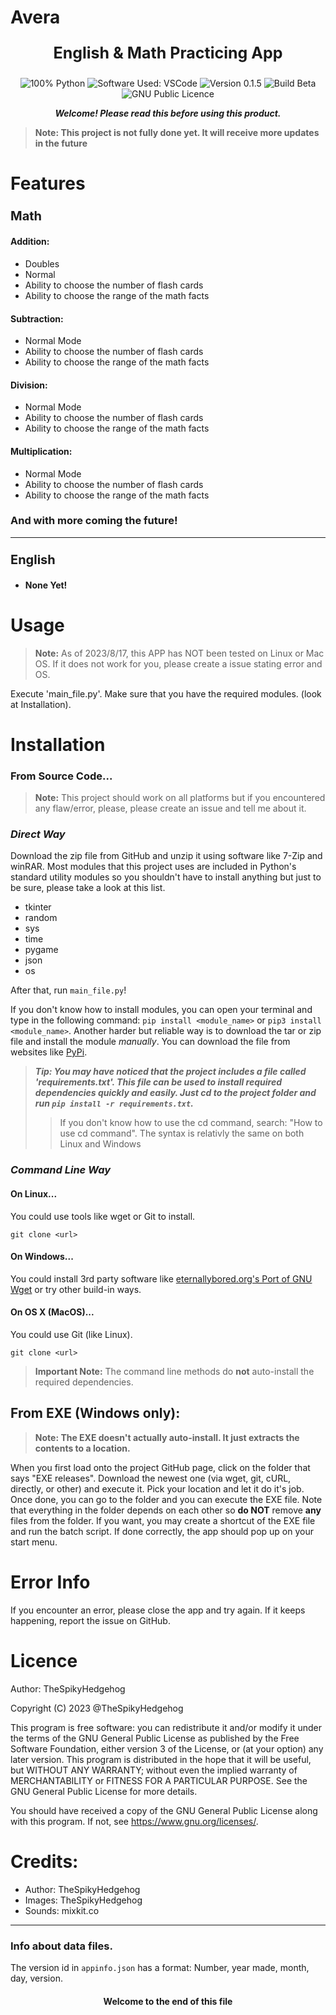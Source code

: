 # Avera
**<p style="text-align: center;font-size:25px"> English & Math Practicing App </p>**

<p align="center"> 
          <img 
               src="https://img.shields.io/badge/Python-FFD43B?&logo=python&logoColor=blue&color=color=4f4f4f" 
               Title="100% Python"  
          />
          <img 
               src="https://img.shields.io/badge/Software-VSCode-blue?&logo=visual%20studio%20code&logoColor=blue&color=blue" 
               Title="Software Used: VSCode" 
          />
          <img 
               src="https://img.shields.io/badge/Version-0.1.5-yellow" 
               Title="Version 0.1.5" 
          />
          <img 
               src="https://img.shields.io/badge/Build-Beta-red?" 
               Title="Build Beta" 
          />
          <img 
               src="https://img.shields.io/badge/Licence-GNU%20Public%20Licence-purple" 
               Title="GNU Public Licence" 
          />
     </p>

***<p style="text-align: center;"> Welcome! Please read this before using this product. </p>***

> **Note: This project is not fully done yet.  It will receive more updates in the future**
# Features

### **<p style="font-size:20px"> Math </p>**

#### Addition:

- Doubles
- Normal
- Ability to choose the number of flash cards
- Ability to choose the range of the math facts

#### Subtraction:
- Normal Mode 
- Ability to choose the number of flash cards
- Ability to choose the range of the math facts
 
#### Division:
- Normal Mode
- Ability to choose the number of flash cards
- Ability to choose the range of the math facts

#### Multiplication:
- Normal Mode
- Ability to choose the number of flash cards
- Ability to choose the range of the math facts
 

### **And with more coming the future!**

---
### **<p style="font-size:20px"> English </p>**

- **None Yet!**


# Usage

> **Note:** As of 2023/8/17, this APP has NOT been tested on Linux or Mac OS.  If it does not work for you, please create a issue stating error and OS.

Execute 'main_file.py'.  Make sure that you have the required modules. (look at Installation).




# Installation

### **From Source Code...**

> **Note:** This project should work on all platforms but if you encountered any flaw/error, please, please create an issue and tell me about it.

### ***Direct Way***
Download the zip file from GitHub and unzip it using software like 7-Zip and winRAR.
Most modules that this project uses are included in Python's standard utility modules so you shouldn't have to install anything but just to be sure, please take a look at this list.

- tkinter
- random
- sys
- time
- pygame
- json
- os

After that, run `main_file.py`!

If you don't know how to install modules, you can open your terminal and type in the following command: `pip install <module_name>` or `pip3 install <module_name>`. Another harder but reliable way is to download the tar or zip file and install the module *manually*. You can download the file from websites like [PyPi](https://pypi.org).


> ***Tip: You may have noticed that the project includes a file called 'requirements.txt'.  This file can be used to install required dependencies quickly and easily.  Just cd to the project folder and run `pip install -r requirements.txt`.***
>> If you don't know how to use the cd command, search: "How to use cd command". The syntax is relativly the same on both Linux and Windows

### ***Command Line Way***

#### On Linux...
You could use tools like wget or Git to install.

`git clone <url>`

#### On Windows... 
You could install 3rd party software like [eternallybored.org's Port of GNU Wget](https://eternallybored.org/misc/wget/) or try other build-in ways.

#### On OS X (MacOS)...
You could use Git (like Linux).

`git clone <url>`

> **Important Note:** The command line methods do **not** auto-install the required dependencies.

## **From EXE (Windows only):**
> **Note: The EXE doesn't actually auto-install. It just extracts the contents to a location.**

When you first load onto the project GitHub page, click on the folder that says "EXE releases".  Download the newest one (via wget, git, cURL, directly, or other) and execute it. Pick your location and let it do it's job. Once done, you can go to the folder and you can execute the EXE file. Note that everything in the folder depends on each other so **do NOT** remove **any** files from the folder. If you want, you may create a shortcut of the EXE file and run the batch script.  If done correctly, the app should pop up on your start menu.

# Error Info
 If you encounter an error, please close the app and try again.  If it keeps happening, report the issue on GitHub.

# Licence

Author: TheSpikyHedgehog

Copyright (C) 2023  @TheSpikyHedgehog

This program is free software: you can redistribute it and/or modify
it under the terms of the GNU General Public License as published by
the Free Software Foundation, either version 3 of the License, or (at your option) any later version. This program is distributed in the hope that it will be useful, but WITHOUT ANY WARRANTY; without even the implied warranty of MERCHANTABILITY or FITNESS FOR A PARTICULAR PURPOSE.  See the GNU General Public License for more details.

You should have received a copy of the GNU General Public License
along with this program.  If not, see <https://www.gnu.org/licenses/>.

# Credits:
- Author: TheSpikyHedgehog
- Images: TheSpikyHedgehog
- Sounds: mixkit.co
---

### Info about data files.
The version id in `appinfo.json` has a format: Number, year made, month, day, version.
#### <p style="text-align: center;">Welcome to the end of this file</p>
